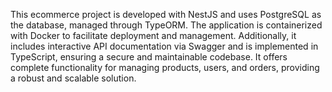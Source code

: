 This ecommerce project is developed with NestJS and uses PostgreSQL as the database, managed through TypeORM. The application is containerized with Docker to facilitate deployment and management. Additionally, it includes interactive API documentation via Swagger and is implemented in TypeScript, ensuring a secure and maintainable codebase. It offers complete functionality for managing products, users, and orders, providing a robust and scalable solution.
